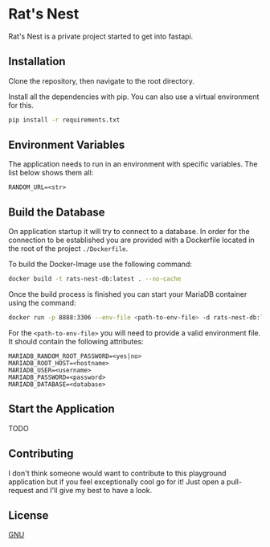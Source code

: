 # Rat's Nest

Rat's Nest is a private project started to get into fastapi.

## Installation

Clone the repository, then navigate to the root directory.

Install all the dependencies with pip. You can also use a virtual environment for this.

```bash
pip install -r requirements.txt
```

## Environment Variables

The application needs to run in an environment with specific variables. The list below shows them all:
```properties
RANDOM_URL=<str>
```

## Build the Database

On application startup it will try to connect to a database. In order for the connection to be established
you are provided with a Dockerfile located in the root of the project `./Dockerfile`.

To build the Docker-Image use the following command:
```bash
docker build -t rats-nest-db:latest . --no-cache
```

Once the build process is finished you can start your MariaDB container using the command:
```bash
docker run -p 8888:3306 --env-file <path-to-env-file> -d rats-nest-db:latest
```
For the `<path-to-env-file>` you will need to provide a valid environment file. It should contain the following
attributes:
```properties
MARIADB_RANDOM_ROOT_PASSWORD=<yes|no>
MARIADB_ROOT_HOST=<hostname>
MARIADB_USER=<username>
MARIADB_PASSWORD=<password>
MARIADB_DATABASE=<database>
```

## Start the Application
TODO

## Contributing

I don't think someone would want to contribute to this playground application but if you feel exceptionally
cool go for it! Just open a pull-request and I'll give my best to have a look.

## License

[GNU](https://choosealicense.com/licenses/gpl-3.0/)